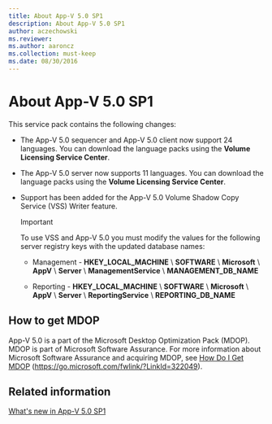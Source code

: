 ```yaml
---
title: About App-V 5.0 SP1
description: About App-V 5.0 SP1
author: aczechowski
ms.reviewer:
ms.author: aaroncz
ms.collection: must-keep
ms.date: 08/30/2016
---
```



# About App-V 5.0 SP1


This service pack contains the following changes:

-   The App-V 5.0 sequencer and App-V 5.0 client now support 24 languages. You can download the language packs using the **Volume Licensing Service Center**.

-   The App-V 5.0 server now supports 11 languages. You can download the language packs using the **Volume Licensing Service Center**.

-   Support has been added for the App-V 5.0 Volume Shadow Copy Service (VSS) Writer feature.

    > [!IMPORTANT]
    > To use VSS and App-V 5.0 you must modify the values for the following server registry keys with the updated database names:

    -   Management - **HKEY\_LOCAL\_MACHINE** \\ **SOFTWARE** \\ **Microsoft** \\ **AppV** \\ **Server** \\ **ManagementService** \\ **MANAGEMENT\_DB\_NAME**

    -   Reporting - **HKEY\_LOCAL\_MACHINE** \\ **SOFTWARE** \\ **Microsoft** \\ **AppV** \\ **Server** \\ **ReportingService** \\ **REPORTING\_DB\_NAME**



## How to get MDOP

App-V 5.0 is a part of the Microsoft Desktop Optimization Pack (MDOP). MDOP is part of Microsoft Software Assurance. For more information about Microsoft Software Assurance and acquiring MDOP, see [How Do I Get MDOP](https://go.microsoft.com/fwlink/?LinkId=322049) (https://go.microsoft.com/fwlink/?LinkId=322049).


## Related information

[What's new in App-V 5.0 SP1](whats-new-in-app-v-50-sp1.md)
